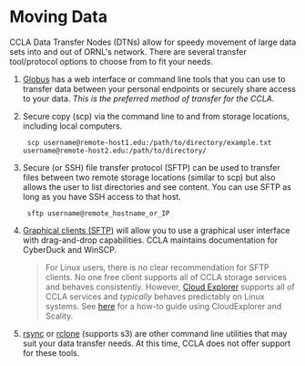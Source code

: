 # Moving Data

CCLA Data Transfer Nodes \(DTNs\) allow for speedy movement of large data sets into and out of ORNL's network. There are several transfer tool/protocol options to choose from to fit your needs.

1. [Globus](../globus-overview/) has a web interface or command line tools that you can use to transfer data between your personal endpoints or securely share access to your data. _This is the preferred method of transfer for the CCLA._
2. Secure copy \(scp\) via the command line to and from storage locations, including local computers.

   ```text
    scp username@remote-host1.edu:/path/to/directory/example.txt username@remote-host2.edu:/path/to/directory/
   ```

3. Secure \(or SSH\) file transfer protocol \(SFTP\) can be used to transfer files between two remote storage locations \(similar to scp\) but also allows the user to list directories and see content. You can use SFTP as long as you have SSH access to that host.

   ```text
    sftp username@remote_hostname_or_IP
   ```

4. [Graphical clients \(SFTP\)](graphical-sftp.md) will allow you to use a graphical user interface with drag-and-drop capabilities. CCLA maintains documentation for CyberDuck and WinSCP.

   > For Linux users, there is no clear recommendation for SFTP clients. No one free client supports all of CCLA storage services and behaves consistently. However, [Cloud Explorer](http://cloud-explorer.org/) supports all of CCLA services and _typically_ behaves predictably on Linux systems. See [here](https://www.linux-toys.com/archives/945) for a how-to guide using CloudExplorer and Scality.

5. [rsync](https://rsync.samba.org/) or [rclone](https://rclone.org/) \(supports s3\) are other command line utilities that may suit your data transfer needs. At this time, CCLA does not offer support for these tools.

